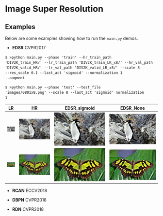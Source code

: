 # Image Super Resolution  

## Examples
Below are some examples showing how to run the <code>main.py</code> demos. 

+ **EDSR** CVPR2017

<code>$ >python main.py --phase 'train' --hr_train_path 'DIV2K_train_HR/' --lr_train_path 'DIV2K_train_LR_x8/' --hr_val_path 
 'DIV2K_valid_HR/' --lr_val_path 'DIV2K_valid_LR_x8/' --scale 8 --res_scale 0.1 --last_act 'sigmoid' --normalization 1 --augment</code>

<code>$ >python main.py --phase 'test' --test_file 'images/0801x8.png' --scale 8 --last_act 'sigmoid' normalization 1</code>

|  LR   | HR | EDSR_sigmoid | EDSR_None|
|  ---- |  ---- | ----  | ----  |
| <img src="images/0801x8.png" /> | <img src="images/0801.png" /> | <img src="logs/result/EDSR/0801x8_sigmoid.png" /> | <img src="logs/result/EDSR/0801x8_None.png" /> |
| <img src="images/0829x8.png" /> | <img src="images/0829.png" /> | <img src="logs/result/EDSR/0829x8_sigmoid.png" /> | <img src="logs/result/EDSR/0829x8_None.png" /> |

+ **RCAN** ECCV2018

+ **DBPN** CVPR2018


+ **RDN** CVPR2018